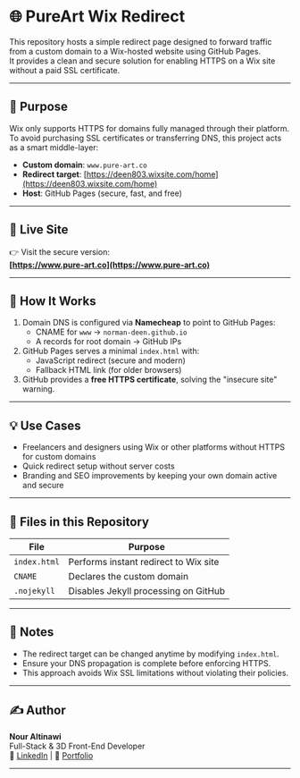 # 🌐 PureArt Wix Redirect

This repository hosts a simple redirect page designed to forward traffic from a custom domain to a Wix-hosted website using GitHub Pages.  
It provides a clean and secure solution for enabling HTTPS on a Wix site without a paid SSL certificate.

---

## 🔧 Purpose

Wix only supports HTTPS for domains fully managed through their platform.  
To avoid purchasing SSL certificates or transferring DNS, this project acts as a smart middle-layer:

- **Custom domain**: `www.pure-art.co`  
- **Redirect target**: [https://deen803.wixsite.com/home](https://deen803.wixsite.com/home)  
- **Host**: GitHub Pages (secure, fast, and free)

---

## 🚀 Live Site

👉 Visit the secure version:  
**[https://www.pure-art.co](https://www.pure-art.co)**

---

## 🧠 How It Works

1. Domain DNS is configured via **Namecheap** to point to GitHub Pages:
   - CNAME for `www` → `norman-deen.github.io`
   - A records for root domain → GitHub IPs
2. GitHub Pages serves a minimal `index.html` with:
   - JavaScript redirect (secure and modern)
   - Fallback HTML link (for older browsers)
3. GitHub provides a **free HTTPS certificate**, solving the "insecure site" warning.

---

## 💡 Use Cases

- Freelancers and designers using Wix or other platforms without HTTPS for custom domains
- Quick redirect setup without server costs
- Branding and SEO improvements by keeping your own domain active and secure

---

## 📁 Files in this Repository

| File         | Purpose                                 |
|--------------|------------------------------------------|
| `index.html` | Performs instant redirect to Wix site    |
| `CNAME`      | Declares the custom domain               |
| `.nojekyll`  | Disables Jekyll processing on GitHub     |

---

## 📌 Notes

- The redirect target can be changed anytime by modifying `index.html`.
- Ensure your DNS propagation is complete before enforcing HTTPS.
- This approach avoids Wix SSL limitations without violating their policies.

---

## ✍️ Author

**Nour Altinawi**  
Full-Stack & 3D Front-End Developer  
🔗 [LinkedIn](https://www.linkedin.com/in/nour-tinawi) | 💼 [Portfolio](https://www.pure-art.co)

---
